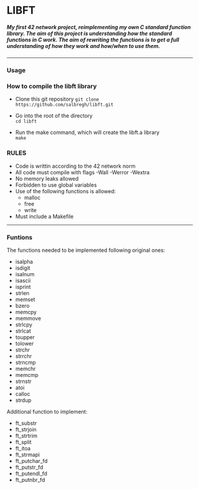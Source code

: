 # LIBFT

##### My first 42 network project, reimplementing my own C standard function library. The aim of this project is understanding how the standard functions in C work. The aim of rewriting the functions is to get a full understanding of how they work and how/when to use them.


***

### Usage

### How to compile the libft library
* Clone this git repository
`git clone https://github.com/salbregh/libft.git`

* Go into the root of the directory <br>
`cd libft`

* Run the make command, which will create the libft.a library<br>
`make`


### RULES
* Code is writtin according to the 42 network norm
* All code must compile with flags -Wall -Werror -Wextra
* No memory leaks allowed
* Forbidden to use global variables
* Use of the following functions is allowed:
    * malloc
    * free
    * write
* Must include a Makefile

***
### Funtions
The functions needed to be implemented following original ones:
* isalpha
* isdigit
* isalnum
* isascii
* isprint
* strlen
* memset
* bzero
* memcpy
* memmove
* strlcpy
* strlcat
* toupper
* tolower
* strchr
* strrchr
* strncmp
* memchr
* memcmp
* strnstr
* atoi
* calloc
* strdup

Additional function to implement:
* ft_substr
* ft_strjoin
* ft_strtrim
* ft_split
* ft_itoa
* ft_strmapi
* ft_putchar_fd
* ft_putstr_fd
* ft_putendl_fd
* ft_putnbr_fd

